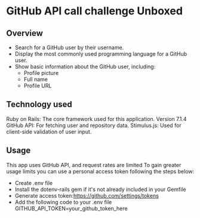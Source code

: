 # GitHub API call challenge Unboxed

## Overview
- Search for a GitHub user by their username.
- Display the most commonly used programming language for a GitHub user.
- Show basic information about the GitHub user, including:
  - Profile picture
  - Full name
  - Profile URL

## Technology used
Ruby on Rails: The core framework used for this application. Version 7.1.4
GitHub API: For fetching user and repository data.
Stimulus.js: Used for client-side validation of user input.

## Usage
This app uses GitHub API, and request rates are limited
To gain greater usage limits you can use a personal access token following the steps below:
- Create .env file
- Install the dotenv-rails gem if it's not already included in your Gemfile
- Generate access token:https://github.com/settings/tokens
- Add the following code to your .env file
  GITHUB_API_TOKEN=your_github_token_here
